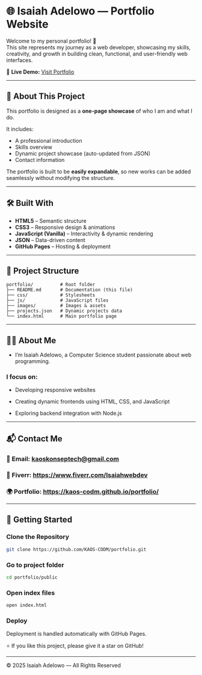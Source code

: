 # 🌐 Isaiah Adelowo — Portfolio Website

Welcome to my personal portfolio! 🚀  
This site represents my journey as a web developer, showcasing my skills, creativity, and growth in building clean, functional, and user-friendly web interfaces.

🔗 **Live Demo:** [Visit Portfolio](https://kaos-codm.github.io/portfolio/)

---

## 📌 About This Project

This portfolio is designed as a **one-page showcase** of who I am and what I do.

It includes:
- A professional introduction  
- Skills overview  
- Dynamic project showcase (auto-updated from JSON)  
- Contact information  

The portfolio is built to be **easily expandable**, so new works can be added seamlessly without modifying the structure.

---

## 🛠️ Built With
- **HTML5** – Semantic structure  
- **CSS3** – Responsive design & animations  
- **JavaScript (Vanilla)** – Interactivity & dynamic rendering  
- **JSON** – Data-driven content  
- **GitHub Pages** – Hosting & deployment  

---

## 📂 Project Structure
```
portfolio/          # Root folder 
├── README.md       # Documentation (this file) 
├── css/            # Stylesheets
├── js/             # JavaScript files
├── images/         # Images & assets
├── projects.json   # Dynamic projects data 
└── index.html      # Main portfolio page
```
---

## 👨‍💻 About Me

- I’m Isaiah Adelowo, a Computer Science student passionate about web programming.

### I focus on:

- Developing responsive websites

- Creating dynamic frontends using HTML, CSS, and JavaScript

- Exploring backend integration with Node.js



---

## 📬 Contact Me

### 📧 Email: kaoskonseptech@gmail.com

### 💼 Fiverr: https://www.fiverr.com/Isaiahwebdev

### 🌍 Portfolio: https://kaos-codm.github.io/portfolio/


---

## 🚀 Getting Started

### Clone the Repository
```bash
git clone https://github.com/KAOS-CODM/portfolio.git
```
### Go to project folder
```bash
cd portfolio/public
```
### Open index files
```bash
open index.html
```

### Deploy
Deployment is handled automatically with GitHub Pages.



⭐ If you like this project, please give it a star on GitHub!


---

© 2025 Isaiah Adelowo — All Rights Reserved